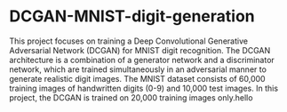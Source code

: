 # DCGAN-MNIST-digit-generation

This project focuses on training a Deep Convolutional Generative Adversarial Network (DCGAN) for MNIST digit recognition. The DCGAN architecture is a combination of a generator network and a discriminator network, which are trained simultaneously in an adversarial manner to generate realistic digit images. The MNIST dataset consists of 60,000 training images of handwritten digits (0-9) and 10,000 test images. In this project, the DCGAN is trained on 20,000 training images only.hello
